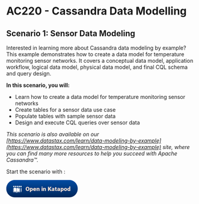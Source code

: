 # AC220 - Cassandra Data Modelling

## Scenario 1: Sensor Data Modeling

Interested in learning more about Cassandra data modeling by example? This example demonstrates how to create a data model for temperature monitoring sensor networks. It covers a conceptual data model, application workflow, logical data model, physical data model, and final CQL schema and query design.

**In this scenario, you will:**
* Learn how to create a data model for temperature monitoring sensor networks
* Create tables for a sensor data use case 
* Populate tables with sample sensor data
* Design and execute CQL queries over sensor data

_This scenario is also available on our [https://www.datastax.com/learn/data-modeling-by-example](https://www.datastax.com/learn/data-modeling-by-example) site, where you can find many more resources to help you succeed with Apache Cassandra™._

Start the scenario with :

[![Open in KataPod](https://github.com/DataStax-Academy/katapod-shared-assets/blob/main/images/open-in-katapod.png?raw=true)](https://gitpod.io/#https://github.com/DataStax-Academy/katapod-scenario-template-new/)

